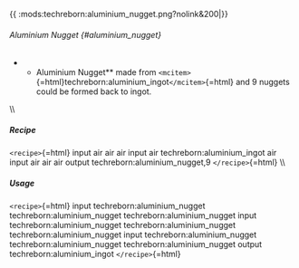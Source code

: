 {{ :mods:techreborn:aluminium_nugget.png?nolink&200\|}}

###### Aluminium Nugget {#aluminium_nugget}

-   -   Aluminium Nugget\*\* made from
        `<mcitem>`{=html}techreborn:aluminium_ingot`</mcitem>`{=html}
        and 9 nuggets could be formed back to ingot.

\\\\

##### Recipe

`<recipe>`{=html} input air air air input air techreborn:aluminium_ingot
air input air air air output techreborn:aluminium_nugget,9
`</recipe>`{=html} \\\\

##### Usage

`<recipe>`{=html} input techreborn:aluminium_nugget
techreborn:aluminium_nugget techreborn:aluminium_nugget input
techreborn:aluminium_nugget techreborn:aluminium_nugget
techreborn:aluminium_nugget input techreborn:aluminium_nugget
techreborn:aluminium_nugget techreborn:aluminium_nugget output
techreborn:aluminium_ingot `</recipe>`{=html}
